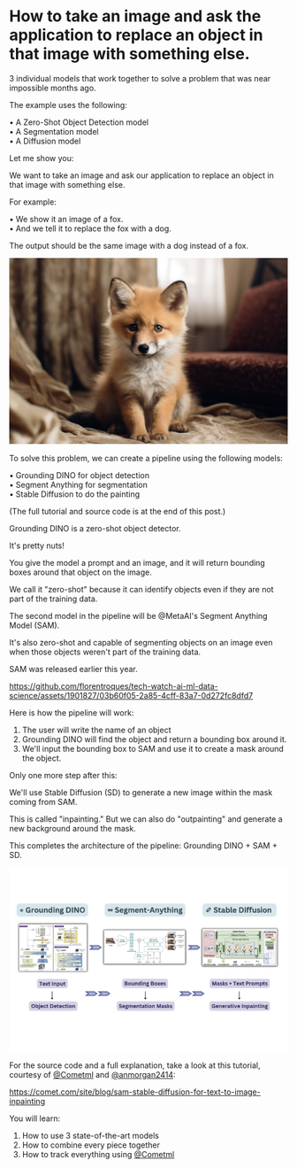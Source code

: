 # How to take an image and ask the application to replace an object in that image with something else.

3 individual models that work together to solve a problem that was near impossible months ago.  

The example uses the following:  

• A Zero-Shot Object Detection model  
• A Segmentation model  
• A Diffusion model  

Let me show you:

We want to take an image and ask our application to replace an object in that image with something else.  

For example:  

• We show it an image of a fox.  
• And we tell it to replace the fox with a dog.  

The output should be the same image with a dog instead of a fox.  

![Image of fox](img/fox.jpg)

To solve this problem, we can create a pipeline using the following models:  

• Grounding DINO for object detection  
• Segment Anything for segmentation  
• Stable Diffusion to do the painting  

(The full tutorial and source code is at the end of this post.)  

Grounding DINO is a zero-shot object detector.  

It's pretty nuts!  

You give the model a prompt and an image, and it will return bounding boxes around that object on the image.  

We call it "zero-shot" because it can identify objects even if they are not part of the training data.  

The second model in the pipeline will be @MetaAI's Segment Anything Model (SAM).  

It's also zero-shot and capable of segmenting objects on an image even when those objects weren't part of the training data.  

SAM was released earlier this year.  

https://github.com/florentroques/tech-watch-ai-ml-data-science/assets/1901827/03b60f05-2a85-4cff-83a7-0d272fc8dfd7

Here is how the pipeline will work:

1. The user will write the name of an object  
2. Grounding DINO will find the object and return a bounding box around it.  
3. We'll input the bounding box to SAM and use it to create a mask around the object.  

Only one more step after this:  

We'll use Stable Diffusion (SD) to generate a new image within the mask coming from SAM.  

This is called "inpainting." But we can also do "outpainting" and generate a new background around the mask.  

This completes the architecture of the pipeline: Grounding DINO + SAM + SD.  

![Grounding DINO to Segment Anything to Stable Diffusion](img/grounding-dino-to-segment-anything-to-stable-diffusion.png)

For the source code and a full explanation, take a look at this tutorial, courtesy of [@Cometml](https://twitter.com/Cometml) and [@anmorgan2414](https://twitter.com/anmorgan2414):

https://comet.com/site/blog/sam-stable-diffusion-for-text-to-image-inpainting

You will learn:  

1. How to use 3 state-of-the-art models  
2. How to combine every piece together  
3. How to track everything using [@Cometml](https://twitter.com/Cometml)

  


